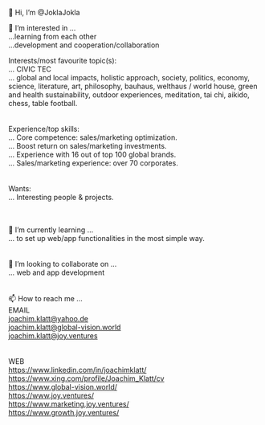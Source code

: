 👋 Hi, I’m @JoklaJokla<br>

👀 I’m interested in ...<br>
...learning from each other<br>
...development and cooperation/collaboration

Interests/most favourite topic(s):<br>
... CIVIC TEC<br>
... global and local impacts, holistic approach, society, politics, economy, science, literature, art, philosophy, bauhaus, welthaus / world house, 
green and health sustainability, outdoor experiences, meditation, tai chi, aikido, chess, table football.<br>
<br><br>
Experience/top skills:<br>
... Core competence: sales/marketing optimization.<br>
... Boost return on sales/marketing investments.<br>
... Experience with 16 out of top 100 global brands.<br>
... Sales/marketing experience: over 70 corporates.<br>
<br><br>
Wants:<br>
... Interesting people & projects.<br>
<br><br>

🌱 I’m currently learning ...<br>
... to set up web/app functionalities in the most simple way.<br>
<br><br>
💞️ I’m looking to collaborate on ...<br>
... web and app development<br>
<br><br>
📫 How to reach me ...<br>
EMAIL<br>
joachim.klatt@yahoo.de<br>
joachim.klatt@global-vision.world<br>
joachim.klatt@joy.ventures<br>
<br><br>
WEB<br>
https://www.linkedin.com/in/joachimklatt/<br>
https://www.xing.com/profile/Joachim_Klatt/cv<br>
https://www.global-vision.world/<br>
https://www.joy.ventures/<br>
https://www.marketing.joy.ventures/<br>
https://www.growth.joy.ventures/<br>
<br><br>

